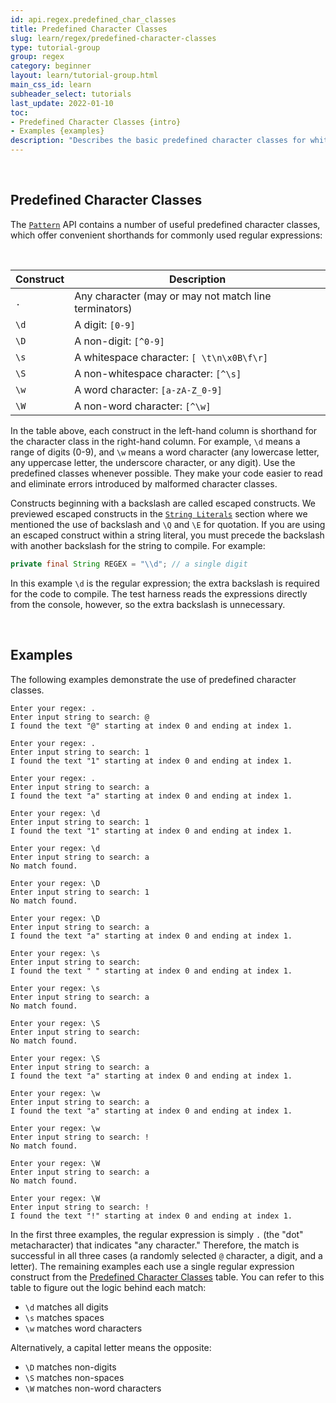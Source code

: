 ```yaml
---
id: api.regex.predefined_char_classes
title: Predefined Character Classes
slug: learn/regex/predefined-character-classes
type: tutorial-group
group: regex
category: beginner
layout: learn/tutorial-group.html
main_css_id: learn
subheader_select: tutorials
last_update: 2022-01-10
toc:
- Predefined Character Classes {intro}
- Examples {examples}
description: "Describes the basic predefined character classes for whitespace, word, and digit characters."
---
```


<a id="intro">&nbsp;</a>
## Predefined Character Classes

The [`Pattern`](javadoc:Pattern) API contains a number of useful predefined character classes, which offer convenient shorthands for commonly used regular expressions:

<a id="predefined-character-classes">&nbsp;</a>

| Construct | Description                                           |
|-----------|-------------------------------------------------------|
| `.`       | Any character (may or may not match line terminators) |
| `\d`      | A digit: `[0-9]`                                      |
| `\D`      | A non-digit: `[^0-9]`                                 |
| `\s`      | A whitespace character: `[ \t\n\x0B\f\r]`             |
| `\S`      | A non-whitespace character: `[^\s]`                   |
| `\w`      | A word character: `[a-zA-Z_0-9]`                      |
| `\W`      | A non-word character: `[^\w]`                         |

In the table above, each construct in the left-hand column is shorthand for the character class in the right-hand column. For example, `\d` means a range of digits (0-9), and `\w` means a word character (any lowercase letter, any uppercase letter, the underscore character, or any digit). Use the predefined classes whenever possible. They make your code easier to read and eliminate errors introduced by malformed character classes.

Constructs beginning with a backslash are called escaped constructs. We previewed escaped constructs in the [`String Literals`](id:api.regex.string_literals) section where we mentioned the use of backslash and `\Q` and `\E` for quotation. If you are using an escaped construct within a string literal, you must precede the backslash with another backslash for the string to compile. For example:

```java
private final String REGEX = "\\d"; // a single digit
```

In this example `\d` is the regular expression; the extra backslash is required for the code to compile. The test harness reads the expressions directly from the console, however, so the extra backslash is unnecessary.


<a id="examples">&nbsp;</a>
## Examples

The following examples demonstrate the use of predefined character classes.

```shell
Enter your regex: .
Enter input string to search: @
I found the text "@" starting at index 0 and ending at index 1.

Enter your regex: . 
Enter input string to search: 1
I found the text "1" starting at index 0 and ending at index 1.

Enter your regex: .
Enter input string to search: a
I found the text "a" starting at index 0 and ending at index 1.

Enter your regex: \d
Enter input string to search: 1
I found the text "1" starting at index 0 and ending at index 1.

Enter your regex: \d
Enter input string to search: a
No match found.

Enter your regex: \D
Enter input string to search: 1
No match found.

Enter your regex: \D
Enter input string to search: a
I found the text "a" starting at index 0 and ending at index 1.

Enter your regex: \s
Enter input string to search:  
I found the text " " starting at index 0 and ending at index 1.

Enter your regex: \s
Enter input string to search: a
No match found.

Enter your regex: \S
Enter input string to search:  
No match found.

Enter your regex: \S
Enter input string to search: a
I found the text "a" starting at index 0 and ending at index 1.

Enter your regex: \w
Enter input string to search: a
I found the text "a" starting at index 0 and ending at index 1.

Enter your regex: \w
Enter input string to search: !
No match found.

Enter your regex: \W
Enter input string to search: a
No match found.

Enter your regex: \W
Enter input string to search: !
I found the text "!" starting at index 0 and ending at index 1.
```

In the first three examples, the regular expression is simply `.` (the "dot" metacharacter) that indicates "any character." Therefore, the match is successful in all three cases (a randomly selected `@` character, a digit, and a letter). The remaining examples each use a single regular expression construct from the [Predefined Character Classes](id:api.regex.predefined_char_classes#predefined-character-classes) table. You can refer to this table to figure out the logic behind each match:

- `\d` matches all digits
- `\s` matches spaces
- `\w` matches word characters

Alternatively, a capital letter means the opposite:

- `\D` matches non-digits
- `\S` matches non-spaces
- `\W` matches non-word characters

